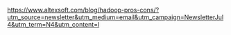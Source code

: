 https://www.altexsoft.com/blog/hadoop-pros-cons/?utm_source=newsletter&utm_medium=email&utm_campaign=NewsletterJul4&utm_term=N4&utm_content=l
